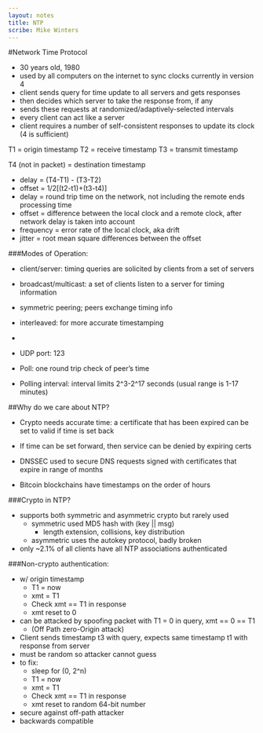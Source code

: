 ```yaml
---
layout: notes
title: NTP 
scribe: Mike Winters
---
```



#Network Time Protocol

- 30 years old, 1980
- used by all computers on the internet to sync clocks
currently in version 4
- client sends query for time update to all servers and gets responses
- then decides which server to take the response from, if any
- sends these requests at randomized/adaptively-selected intervals
- every client can act like a server
- client requires a number of self-consistent responses to update its clock (4 is sufficient)

T1 = origin timestamp
T2 = receive timestamp
T3 = transmit timestamp

T4 (not in packet) = destination timestamp

- delay = (T4-T1) - (T3-T2)
- offset = 1/2[(t2-t1)+(t3-t4)]
- delay = round trip time on the network, not including the remote ends processing time
- offset = difference between the local clock and a remote clock, after network delay is taken into account
- frequency = error rate of the local clock, aka drift
- jitter = root mean square differences between the offset

###Modes of Operation:

- client/server: timing queries are solicited by clients from a set of servers
- broadcast/multicast: a set of clients listen to a server for timing information
- symmetric peering; peers exchange timing info
- interleaved: for more accurate timestamping

-

- UDP port: 123
- Poll: one round trip check of peer’s time
- Polling interval: interval limits 2^3-2^17 seconds (usual range is 1-17 minutes)

##Why do we care about NTP?

- Crypto needs accurate time: a certificate that has been expired can be set to valid if time is set back

- If time can be set forward, then service can be denied by expiring certs

- DNSSEC used to secure DNS requests
signed with certificates that expire in range of months

- Bitcoin blockchains have timestamps on the order of hours


###Crypto in NTP?
- supports both symmetric and asymmetric crypto but rarely used
    - symmetric used MD5 hash with (key || msg)
        - length extension, collisions, key distribution
    - asymmetric uses the autokey protocol, badly broken
- only ~2.1% of all clients have all NTP associations authenticated

###Non-crypto authentication:
- w/ origin timestamp
	- T1 = now
	- xmt = T1
	- Check xmt == T1 in response
	- xmt reset to 0
- can be attacked by spoofing packet with T1 = 0 in query, xmt == 0 == T1
	- (Off Path zero-Origin attack)
- Client sends timestamp t3 with query, expects same timestamp t1 with response from server
- must be random so attacker cannot guess
- to fix:
	- sleep for (0, 2^n)
	- T1 = now
	- xmt = T1
	- Check xmt == T1 in response
	- xmt reset to random 64-bit number
- secure against off-path attacker
- backwards compatible
